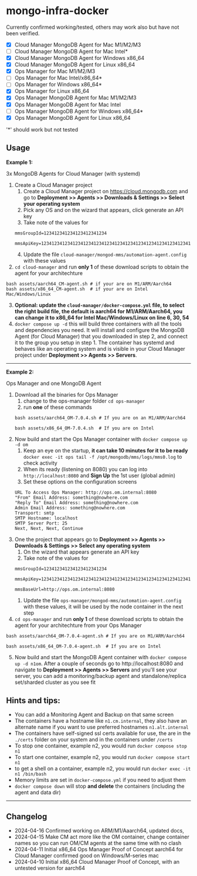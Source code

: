# mongo-infra-docker

Currently confirmed working/tested, others may work also but have not been verified.
- [x] Cloud Manager MongoDB Agent for Mac M1/M2/M3
- [ ] Cloud Manager MongoDB Agent for Mac Intel*
- [x] Cloud Manager MongoDB Agent for Windows x86_64 
- [x] Cloud Manager MongoDB Agent for Linux x86_64
- [x] Ops Manager for Mac M1/M2/M3
- [ ] Ops Manager for Mac Intel/x86_64*
- [ ] Ops Manager for Windows x86_64*
- [x] Ops Manager for Linux x86_64
- [x] Ops Manager MongoDB Agent for Mac M1/M2/M3
- [x] Ops Manager MongoDB Agent for Mac Intel
- [ ] Ops Manager MongoDB Agent for Windows x86_64*
- [x] Ops Manager MongoDB Agent for Linux x86_64

'*' should work but not tested

## Usage

**Example 1:** 

3x MongoDB Agents for Cloud Manager (with systemd)

1. Create a Cloud Manager project
    1. Create a Cloud Manager project on https://cloud.mongodb.com and go to **Deployment >> Agents >> Downloads & Settings >> Select your operating system**
    2. Pick any OS and on the wizard that appears, click generate an API key
    3. Take note of the values for
    ``` 
    mmsGroupId=123412341234123412341234

    mmsApiKey=123412341234123412341234123412341234123412341234123412341234123412341234
    ```
    4. Update the file `cloud-manager/mongod-mms/automation-agent.config` with these values
2. `cd cloud-manager` and run **only 1** of these download scripts to obtain the agent for your architechture 
```
bash assets/aarch64_CM-agent.sh # if your are on M1/ARM/Aarch64
bash assets/x86_64_CM-agent.sh  # if your are on Intel Mac/Windows/Linux
```
3. **Optional: update the `cloud-manager/docker-compose.yml` file, to select the right build file, the default is aarch64 for M1/ARM/Aarch64, you can change it to x86_64 for Intel Mac/Windows/Linux on line 6, 30, 54**
4. `docker compose up -d` this will build three containers with all the tools and dependencies you need. It will install and configure the MongoDB Agent (for Cloud Manager) that you downloaded in step 2, and connect it to the group you setup in step 1. The container has systemd and behaves like an operating system and is visible in your Cloud Manager project under **Deployment >> Agents >> Servers**.

---

**Example 2:** 

Ops Manager and one MongoDB Agent

1. Download all the binaries for Ops Manager
    1. change to the ops-manager folder `cd ops-manager`
    1. run **one** of these commands
    ```
    bash assets/aarch64_OM-7.0.4.sh # If you are on an M1/ARM/Aarch64

    bash assets/x86_64_OM-7.0.4.sh  # If you are on Intel
    ```
2. Now build and start the Ops Manager container with `docker compose up -d om`
    1. Keep an eye on the startup, **it can take 10 minutes for it to be ready** `docker exec -it ops tail -f /opt/mongodb/mms/logs/mms0.log` to check activity
    1. When its ready (listening on 8080) you can log into `http://localhost:8080` and **Sign Up** the 1st user (global admin) 
    1. Set these options on the configuration screens
    ```
    URL To Access Ops Manager: http://ops.om.internal:8080
    "From" Email Address: something@nowhere.com
    "Reply To" Email Address: something@nowhere.com
    Admin Email Address: something@nowhere.com
    Transport: smtp
    SMTP Hostname: localhost
    SMTP Server Port: 25
    Next, Next, Next, Continue
    ```
3. One the project that appears go to **Deployment >> Agents >> Downloads & Settings >> Select any operating system**
    1. On the wizard that appears generate an API key
    1. Take note of the values for
    ```
    mmsGroupId=123412341234123412341234
    
    mmsApiKey=123412341234123412341234123412341234123412341234123412341234123412341234
    
    mmsBaseUrl=http://ops.om.internal:8080
    ```
    1. Update the file `ops-manager/mongod-mms/automation-agent.config` with these values, it will be used by the node container in the next step
4. `cd ops-manager` and run **only 1** of these download scripts to obtain the agent for your architechture from your Ops Manager
```
bash assets/aarch64_OM-7.0.4-agent.sh # If you are on M1/ARM/Aarch64

bash assets/x86_64_OM-7.0.4-agent.sh  # If you are on Intel
```
5. Now build and start the MongoDB Agent container with `docker compose up -d n1om`. After a couple of seconds go to http://localhost:8080 and navigate to **Deployment >> Agents >> Servers** and you'll see your server, you can add a monitoring/backup agent and standalone/replica set/sharded cluster as you see fit

## Hints and tips:

- You can add a Monitoring Agent and Backup on that same screen
- The containers have a hostname like `n1.cm.internal`, they also have an alternate name if you want to use preferred hostnames `n1.alt.internal`
- The containers have self-signed ssl certs available for use, the are in the `./certs` folder on your system and in the containers under `/certs`
- To stop one container, example n2, you would run `docker compose stop n1`
- To start one container, example n2, you would run `docker compose start n1` 
- to get a shell on a container, example n2, you would run `docker exec -it n1 /bin/bash`
- Memory limits are set in `docker-compose.yml` if you need to adjust them
- `docker compose down` will stop **and delete** the containers (including the agent and data dir)

---

## Changelog
- 2024-04-16 Confirmed working on ARM/M1/Aaarch64, updated docs, 
- 2024-04-15 Make CM act more like the OM container, change container names so you can run OM/CM agents at the same time with no clash
- 2024-04-11 Initial x86_64 Ops Manager Proof of Concept aarch64 for Cloud Manager confirmed good on Windows/M-series mac
- 2024-04-10 Initial x86_64 Cloud Manager Proof of Concept, with an untested version for aarch64
